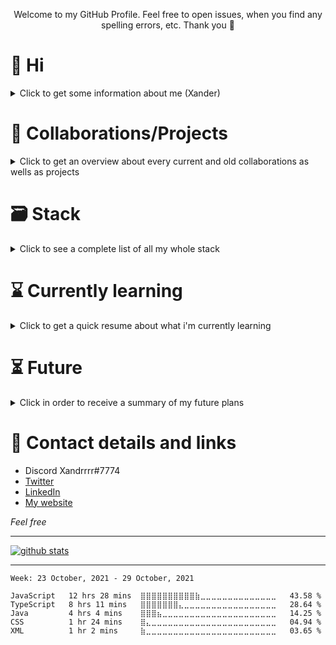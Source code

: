 <p align="center">Welcome to my GitHub Profile. Feel free to open issues, when you find any spelling errors, etc. Thank you 🙏</p>

# 🤙 Hi
<details>
 <summary>Click to get some information about me (Xander)</summary>
 
 ## Information
  - Name: David Neidhart
  - Age: 17 (Born on 09/03/2003)
  - Country of residence: Germany
  - Education:
    - 12th grade high school
    - Intensified courses:
      - CS
        - Grades: A
      - Math
  - I started programming in December 2019
</details>

# 🤝 Collaborations/Projects
<details>
 <summary>Click to get an overview about every current and old collaborations as wells as projects</summary>
 
 ## Collabs
  - ### TycoonMogul
    - Discord bot which gives your server some touch by providing every user a small tycoon minigame inside the whole discord world
    - Deprecated
  - ### VoidChan
    - Multi format CDN for ShareX
    - Discord: 
 ## Private projects
  - ### Roll It
    - School project
    - Unity 3D game coded in C#
    - Under Development!
  - ### P3ac
    - Multipurpose Discord bot with web panel, messages, filters and many more automatic features
    - Under Development!
  - ### Chess in C++
    - The title says everything...
  - ### [Learning Assembly](https://github.com/Xander1233/assemblyCode)
    - With mutliple tutorials on YouTube, etc.
  - ### XanderihnOS
    - Very small (Veeeeeeeeeeerrrry small btw) OS to test out Assembly and C
    - Deprecated
  - ### [6502-Emulator](https://github.com/Xander1233/6502-Emulator)
    - Emulator of an 6502 coded in C++
  - ### [Bin addition and multiply](https://github.com/Xander1233/binaryCalc)
    - Java class with functions for multiplying and adding 2 Base2 numbers together
      - Plus integrated functions for conversion from Base2 -> Base10 and vice versa
</details>

# 🗃 Stack
<details>
 <summary>Click to see a complete list of all my whole stack</summary>
 
 ## 🌐 Languages

[<img height="32" width="32" src="https://unpkg.com/simple-icons@v5/icons/typescript.svg" alt="TypeScript" />](https://www.typescriptlang.org/) <br />
[<img height="32" width="32" src="https://unpkg.com/simple-icons@v5/icons/javascript.svg" alt="JavaScript" />](https://developer.mozilla.org/en-US/docs/Web/JavaScript) <br />
[<img height="32" width="32" src="https://unpkg.com/simple-icons@v5/icons/java.svg" alt="Java" />](https://www.java.com/) <br />
[<img height="32" width="32" src="https://unpkg.com/simple-icons@v5/icons/html5.svg" alt="HTML5" />](https://html5.org/) <br />
[<img height="32" width="32" src="https://unpkg.com/simple-icons@v5/icons/css3.svg" alt="CSS3" />](https://developer.mozilla.org/en-US/docs/Web/CSS) <br />
[<img height="32" width="32" src="https://unpkg.com/simple-icons@v5/icons/sass.svg" alt="SASS" />](https://sass-lang.com/) <br />
[<img height="32" width="32" src="https://unpkg.com/simple-icons@v5/icons/csharp.svg" alt="C#" />](https://docs.microsoft.com/en-us/dotnet/csharp/) <br />
[<img height="32" width="32" src="https://unpkg.com/simple-icons@v5/icons/swift.svg" alt="Swift" />](https://swift.org/) <br />
[<img height="32" width="32" src="https://unpkg.com/simple-icons@v5/icons/cplusplus.svg" alt="C++" />](https://isocpp.org/) <br />
<img height="32" width="32" src="https://unpkg.com/simple-icons@v5/icons/c.svg" alt="C" /><br />
<img height="32" width="32" src="https://unpkg.com/simple-icons@v5/icons/assemblyscript.svg" alt="Assembly" /><br />

 ## 🪟 Frameworks

[<img height="32" width="32" src="https://unpkg.com/simple-icons@v5/icons/nodedotjs.svg" alt="Node.JS" />](https://nodejs.org/en/) <br />
[<img height="32" width="32" src="https://unpkg.com/simple-icons@v5/icons/express.svg" alt="Express" />](https://expressjs.com/) <br />
[<img height="32" width="32" src="https://unpkg.com/simple-icons@v5/icons/socketdotio.svg" alt="Socket.io" />](https://socket.io/) <br />

 ## 📝 IDE

[<img height="32" width="32" src="https://unpkg.com/simple-icons@v5/icons/webstorm.svg" alt="Webstorm" />](https://www.jetbrains.com/webstorm/) <br />
[<img height="32" width="32" src="https://unpkg.com/simple-icons@v5/icons/intellijidea.svg" alt="IntelliJ IDEA Ultimate" />](https://www.jetbrains.com/idea/) <br />
[<img height="32" width="32" src="https://unpkg.com/simple-icons@v5/icons/clion.svg" alt="CLion" />](https://www.jetbrains.com/clion/) <br />
[<img height="32" width="32" src="https://unpkg.com/simple-icons@v5/icons/rider.svg" alt="Rider" />](https://www.jetbrains.com/rider/) <br />
[<img height="32" width="32" src="https://unpkg.com/simple-icons@v5/icons/visualstudiocode.svg" alt="VSCode" />](https://code.visualstudio.com/) <br />
[<img height="32" width="32" src="https://unpkg.com/simple-icons@v5/icons/visualstudio.svg" alt="Visual Studio 2019" />](https://visualstudio.microsoft.com/) <br />
[<img height="32" width="32" src="https://unpkg.com/simple-icons@v5/icons/atom.svg" alt="Atom" />](https://atom.io/) <br />

 *(Everything above is ordered by experience, proficiency and usage in each language, framework, IDE)*

 ## 💾 Databases

[<img height="32" width="32" src="https://unpkg.com/simple-icons@v5/icons/mongodb.svg" alt="MongoDB" />](https://www.mongodb.com/en-us) <br />
[<img height="32" width="32" src="https://unpkg.com/simple-icons@v5/icons/postgresql.svg" alt="PostgreSQL" />](https://www.postgresql.org/) <br />
[<img height="32" width="32" src="https://unpkg.com/simple-icons@v5/icons/mysql.svg" alt="MySQL" />](https://www.mysql.com/de/) <br />
[<img height="32" width="32" src="https://unpkg.com/simple-icons@v5/icons/sqlite.svg" alt="SQLite" />](https://www.sqlite.org/index.html) <br />
[<img height="32" width="32" src="https://unpkg.com/simple-icons@v5/icons/apachecassandra.svg" alt="CassandraDB" />](https://cassandra.apache.org/_/index.html) <br />

 ## 🧰 Tools

[YouTrack selfhosted](https://www.jetbrains.com/youtrack/) <br /><br />
[ShareX](https://getsharex.com/) <br /><br />
[<img height="32" width="32" src="https://unpkg.com/simple-icons@v5/icons/github.svg" alt="GitHub" />](https://github.com/) <br />
[<img height="32" width="32" src="https://unpkg.com/simple-icons@v5/icons/unity.svg" alt="Unity" />](https://unity.com/) <br />
[<img height="32" width="32" src="https://unpkg.com/simple-icons@v5/icons/docker.svg" alt="Docker" />](https://www.docker.com/) <br />
[<img height="32" width="32" src="https://unpkg.com/simple-icons@v5/icons/kubernetes.svg" alt="Kubernetes" />](https://kubernetes.io/) <br />

## 📜 Certificates/Skill-Assessments
 - JavaScript Core Language: Proficient - 195 Skill IQ on Pluralsight
 - Node.JS: Proficient - 183 Skill IQ on Pluralsight
 - Express: Proficient - 150 Skill IQ on Pluralsight
 - Typescript Core Language: Proficient - 182 Skill IQ on Pluralsight
</details>

# ⌛️ Currently learning
<details>
 <summary>Click to get a quick resume about what i'm currently learning</summary>
 
 ## 🌐 Languages
 - NASM/MASM
 - C
 - Java (School course)
 - Go
 - Rust
 
 ## 🪑 Miscellaneous
 - Frontend Development
 - XCode
 - Microservices
</details>

# ⏳ Future
<details>
 <summary>Click in order to receive a summary of my future plans</summary>
 
 ## 🏫 Education
 - MS in CS
 - A level degree
 
 ## 💻 Jobs
 - Job at Apple or Discord (Section: Software Development (Backend preferred))
</details>

# 🔗 Contact details and links
 - Discord Xandrrrr#7774
 - [Twitter](https://twitter.com/XandrrrrR6)
 - [LinkedIn](https://www.linkedin.com/in/david-neidhart-614180201/)
 - [My website](https://xndr.tech)

*Feel free*

---

[![github stats](https://github-readme-stats.vercel.app/api?username=Xander1233&count_private=true&hide_border=true&cache_seconds=2000&bg_color=4badf2&title_color=000&text_color=000&icon_color=000&show_icons=true)](https://github.com/Xander1233)

---

<!--START_SECTION:waka-->
```text
Week: 23 October, 2021 - 29 October, 2021

JavaScript   12 hrs 28 mins  ⣿⣿⣿⣿⣿⣿⣿⣿⣿⣿⣷⣀⣀⣀⣀⣀⣀⣀⣀⣀⣀⣀⣀⣀⣀   43.58 % 
TypeScript   8 hrs 11 mins   ⣿⣿⣿⣿⣿⣿⣿⣄⣀⣀⣀⣀⣀⣀⣀⣀⣀⣀⣀⣀⣀⣀⣀⣀⣀   28.64 % 
Java         4 hrs 4 mins    ⣿⣿⣿⣦⣀⣀⣀⣀⣀⣀⣀⣀⣀⣀⣀⣀⣀⣀⣀⣀⣀⣀⣀⣀⣀   14.25 % 
CSS          1 hr 24 mins    ⣿⣄⣀⣀⣀⣀⣀⣀⣀⣀⣀⣀⣀⣀⣀⣀⣀⣀⣀⣀⣀⣀⣀⣀⣀   04.94 % 
XML          1 hr 2 mins     ⣷⣀⣀⣀⣀⣀⣀⣀⣀⣀⣀⣀⣀⣀⣀⣀⣀⣀⣀⣀⣀⣀⣀⣀⣀   03.65 % 
```
<!--END_SECTION:waka-->
